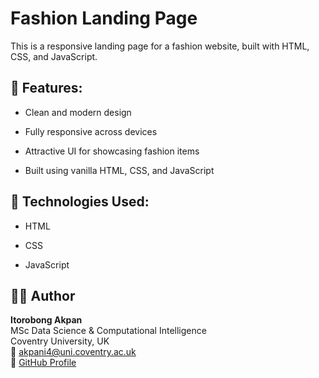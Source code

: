 # Fashion Landing Page
This is a responsive landing page for a fashion website, built with HTML, CSS, and JavaScript.

## 🎯 Features:
- Clean and modern design

- Fully responsive across devices

- Attractive UI for showcasing fashion items

- Built using vanilla HTML, CSS, and JavaScript

## 🔧 Technologies Used:
- HTML

- CSS

- JavaScript

## 🧑‍💻 Author

**Itorobong Akpan**  
MSc Data Science & Computational Intelligence  
Coventry University, UK  
📧 akpani4@uni.coventry.ac.uk  
🔗 [GitHub Profile](https://github.com/akpanitorobong)
